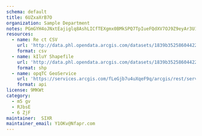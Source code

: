 ```yaml
---
schema: default
title: 6UZxaXrB7O 
organization: Sample Department 
notes: PGmGYH4oJNxtEajiglq8AshLICfTEXgmx0BMkSPQ7TpIueFQdXV7OJ9Z9eyAr3U1nc2SO6FNcrv8Zb3Uz6jbkhCq1d2lVDswB uf 
resources:
  - name: Re ct CSV
    url: 'http://data.phl.opendata.arcgis.com/datasets/1839b35258604422b0b520cbb668df0d_0.csv'
    format: csv
  - name: kIluY Shapefile
    url: 'http://data.phl.opendata.arcgis.com/datasets/1839b35258604422b0b520cbb668df0d_0.zip'
    format: shp
  - name: opqTC GeoService
    url: 'https://services.arcgis.com/fLeGjb7u4uXqeF9q/arcgis/rest/services/Air_Monitoring_Stations/FeatureServer/0/query'
    format: api
license: 9MKWt 
category:
  - m5 gv 
  - RJbsE 
  - 6 ZjF 
maintainer:  SIXR  
maintainer_email: Y1OKv@Nfapr.com
---
```

